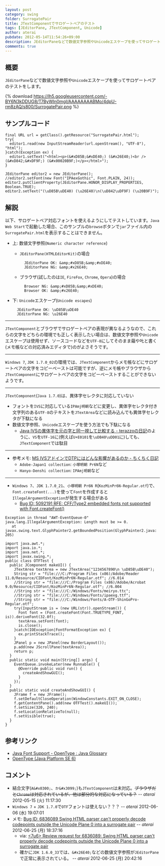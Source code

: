```yaml
---
layout: post
category: swing
folder: SurrogatePair
title: JTextComponentでサロゲートペアのテスト
tags: [JEditorPane, JTextComponent, Unicode]
author: aterai
pubdate: 2012-05-14T11:54:26+09:00
description: JEditorPaneなどで数値文字参照やUnicodeエスケープを使ってサロゲートペアのテストをします。
comments: true
---
```

## 概要
`JEditorPane`などで数値文字参照や`Unicode`エスケープを使ってサロゲートペアのテストをします。

{% download https://lh5.googleusercontent.com/-BY6N3kDDUG8/T7ByWIn0mgI/AAAAAAAABMo/4dpU-rm8zAQ/s800/SurrogatePair.png %}

## サンプルコード
<pre class="prettyprint"><code>final URL url = getClass().getResource("SurrogatePair.html");
try{
  editor1.read(new InputStreamReader(url.openStream(), "UTF-8"), "html");
}catch(Exception ex) {
  editor1.setText("&lt;html&gt;&lt;p&gt;(&amp;#xD85B;&amp;#xDE40;) (&amp;#x26E40;)&lt;br /&gt;(&amp;#xD842;&amp;#xDF9F;) (&amp;#x00020B9F;)&lt;/p&gt;&lt;/html&gt;");
}

JEditorPane editor2 = new JEditorPane();
//editor2.setFont(new Font("IPAexGothic", Font.PLAIN, 24));
editor2.putClientProperty(JEditorPane.HONOR_DISPLAY_PROPERTIES, Boolean.TRUE);
editor2.setText("(\uD85B\uDE40) (\u26E40)\n(\uD842\uDF9F) (\u20B9F)");
</code></pre>

## 解説
以下、サロゲートペア対応フォントを使えるようにしてテストしています。`Java Web Start`で起動した場合、このサンプルの`browse`ボタンで`jar`ファイル内の`SurrogatePair.html`を表示することはできません。

- 上: 数値文字参照(`Numeric character reference`)
    - `JEditorPane(HTMLEditorKit)`の場合
    
    		JEditorPane OK: &amp;#xD85B;&amp;#xDE40;
    		JEditorPane NG: &amp;#x26E40;
    - ブラウザ(試したのは`IE`, `FireFox`, `Chrome`, `Opera`)の場合
    
    		Browser NG: &amp;#xD85B;&amp;#xDE40;
    		Browser OK: &amp;#x26E40;
- 下: `Unicode`エスケープ(`Unicode escapes`)

		JEditorPane OK: \uD85B\uDE40
		JEditorPane NG: \u26E40

<!-- dummy comment line for breaking list -->
- - - -
`JTextComponent`とブラウザでサロゲートペアの表現が異なるようなので、これらの文字をどちらの環境でも正しく表示したい場合は、数値文字参照や`Unicode`エスケープは使用せず、ソースコードなどを`UTF-8`にしてそのまま𦹀や𠮟と書く(メモ帳などの対応済みエディタで)のがよさそうです。

- - - -
`Windows 7`, `JDK 1.7.0_02`の環境では、`JTextComponent`からメモ帳などにサロゲートペアの文字をコピーペーストは可能ですが、逆にメモ帳やブラウザから`JTextComponent`にサロゲートペアの文字をコピーペーストすることができないようです。

- - - -
`JTextComponent`(`Java 1.7.0`)は、異体字セレクタに対応していない

- フォントを`IVS`に対応している`IPAmj明朝`などに変更し、異体字セレクタ付き文字列のある`UTF-8`のテキストを`JTextArea`などに読み込んでも異体字セレクタが下駄になる
- 数値文字参照、`Unicode`エスケープを使う方法でも下駄になる
    - [Java IVSの異体字を元の字と同一視して比較する - terazzoの日記](http://d.hatena.ne.jp/terazzo/20110115/1295047469)のように、`VS`を`UTF-16`に(例えば`U+E0101`を`\uDB40\uDD01`に)しても、`JTextComponent`では駄目

<!-- dummy comment line for breaking list -->

- - - -
- 参考メモ: [MS IVSアドインでDTPにはどんな影響があるのか - ちくちく日記](http://d.hatena.ne.jp/akane_neko/20121115/1352932112)
    - `Adobe-Japan1 collection`: `小塚明朝 Pr6N`など
    - `Hanyo-Denshi collection`: `IPAmj明朝`など

<!-- dummy comment line for breaking list -->


- - - -
- `Windows 7`、`JDK 1.7.0_21`、`小塚明朝 Pr6N R`(`KozMinPr6N-Regular.otf`)で、`Font.createFont(...)`を使って`Font`を作成すると`IllegalArgumentException`が発生する場合がある
    - [Bug ID: 5092191 RFE: CFF/Type2 embedded fonts not supported with Font.createFont()](http://bugs.sun.com/bugdatabase/view_bug.do?bug_id=5092191)

<!-- dummy comment line for breaking list -->

	Exception in thread "AWT-EventQueue-0" java.lang.IllegalArgumentException: Length must be >= 0.
	   at javax.swing.text.GlyphPainter2.getBoundedPosition(GlyphPainter2.java: 205)

<pre class="prettyprint"><code>import java.awt.*;
import java.io.*;
import java.net.*;
import javax.swing.*;
public class OTFTest {
  public JComponent makeUI() {
    JTextArea textArea = new JTextArea("1234567890\n \uD85B\uDE40");
    String str = "file:///C:/Program Files (x86)/Adobe/Reader 11.0/Resource/CIDFont/KozMinPr6N-Regular.otf"; //6.014
    //String str = "file:///C:/Program Files (x86)/Adobe/Acrobat 9.0/Resource/CIDFont/KozMinPr6N-Regular.otf"; //6.004
    //String str = "file:///C:/Windows/Fonts/meiryo.ttc";
    //String str = "file:///C:/Windows/Fonts/ipaexg.ttf";
    //String str = "file:///C:/Windows/Fonts/A-OTF-ShinGoPro-Regular.otf";
    try(InputStream is = (new URL(str)).openStream()) {
      Font font = (Font.createFont(Font.TRUETYPE_FONT, is)).deriveFont(32.0f);
      textArea.setFont(font);
      is.close();
    }catch(IOException|FontFormatException ex) {
      ex.printStackTrace();
    }
    JPanel p = new JPanel(new BorderLayout());
    p.add(new JScrollPane(textArea));
    return p;
  }
  public static void main(String[] args) {
    EventQueue.invokeLater(new Runnable() {
      @Override public void run() {
        createAndShowGUI();
      }
    });
  }
  public static void createAndShowGUI() {
    JFrame f = new JFrame();
    f.setDefaultCloseOperation(WindowConstants.EXIT_ON_CLOSE);
    f.getContentPane().add(new OTFTest().makeUI());
    f.setSize(320, 240);
    f.setLocationRelativeTo(null);
    f.setVisible(true);
  }
}
</code></pre>

## 参考リンク
- [Java Font Support - OpenType : Java Glossary](http://mindprod.com/jgloss/opentype.html#JAVASUPPORT)
- [OpenType (Java Platform SE 6)](http://docs.oracle.com/javase/jp/6/api/java/awt/font/OpenType.html)

<!-- dummy comment line for breaking list -->

## コメント
- 結合文字(`A&#x0300;`、`か&#x3099;`)も`JTextComponent`は未対応。~~ブラウザだと`Chrome`は対応されているが、他は部分的な対応になっている？~~ -- *aterai* 2012-05-15 (火) 11:17:30
- `Windows 7` + `JDK 1.7.0`で`OTF`フォントは使えない？？？ -- *aterai* 2012-06-06 (水) 19:07:01
- メモ: [Bug ID: 6836089 Swing HTML parser can't properly decode codepoints outside the Unicode Plane 0 into a surrogate pair](http://bugs.sun.com/bugdatabase/view_bug.do?bug_id=6836089) -- *aterai* 2012-06-25 (月) 18:37:16
    - via: [<Swing Dev> <Swind Dev> <7u6> Review request for 6836089: Swing HTML parser can't properly decode codepoints outside the Unicode Plane 0 into a surrogate pair](http://mail.openjdk.java.net/pipermail/swing-dev/2012-June/002145.html)
    - 確かに`JDK 1.6.0_33`では、`&#x26E40;`などの数値文字参照が`JEditorPane`で正常に表示されている。 -- *aterai* 2012-06-25 (月) 20:42:16

<!-- dummy comment line for breaking list -->
